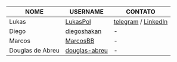 | NOME | USERNAME | CONTATO |
| --- | --- | --- |
| Lukas | [LukasPol](https://github.com/LukasPol) | [telegram](https://telegram.me/LukasPol) / [LinkedIn](http://linkedin.com/in/LukasPol) |
| Diego | [diegoshakan](https://github.com/diegoshakan) | - |
| Marcos | [MarcosBB](https://github.com/MarcosBB) | - |
|Douglas de Abreu| [douglas-abreu](https://github.com/douglas-abreu) | - |
